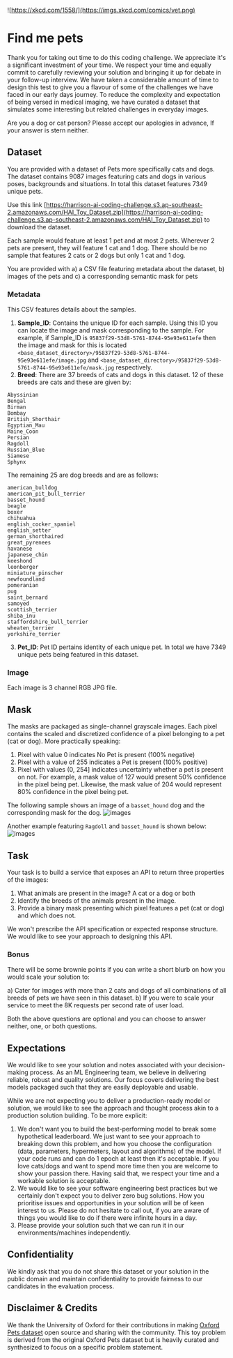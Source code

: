 ![https://xkcd.com/1558/](https://imgs.xkcd.com/comics/vet.png)

# Find me pets

Thank you for taking out time to do this coding challenge. We appreciate it's a significant investment of your time. We respect your time and equally commit to carefully reviewing your solution and bringing it up for debate in your follow-up interview. We have taken a considerable amount of time to design this test to give you a flavour of some of the challenges we have faced in our early days journey. To reduce the complexity and expectation of being versed in medical imaging, we have curated a dataset that simulates some interesting but related challenges in everyday images. 

Are you a dog or cat person? Please accept our apologies in advance, If your answer is stern neither.


## Dataset

You are provided with a dataset of Pets more specifically cats and dogs. The dataset contains 9087 images featuring cats and dogs in various poses, backgrounds and situations. In total this dataset features 7349 unique pets. 

Use this link [https://harrison-ai-coding-challenge.s3.ap-southeast-2.amazonaws.com/HAI_Toy_Dataset.zip](https://harrison-ai-coding-challenge.s3.ap-southeast-2.amazonaws.com/HAI_Toy_Dataset.zip) to download the dataset. 


Each sample would feature at least 1 pet and at most 2 pets. Wherever 2 pets are present, they will feature 1 cat and 1 dog. There should be no sample that features 2 cats or 2 dogs but only 1 cat and 1 dog. 

You are provided with a) a CSV file featuring metadata about the dataset, b) images of the pets and c) a corresponding semantic mask for pets

### Metadata
This CSV features details about the samples. 
1. **Sample_ID**: Contains the unique ID for each sample. Using this ID you can locate the image and mask corresponding to the sample. For example, if Sample_ID is `95837f29-53d8-5761-8744-95e93e611efe` then the image and mask for this is located `<base_dataset_directory>/95837f29-53d8-5761-8744-95e93e611efe/image.jpg` and `<base_dataset_directory>/95837f29-53d8-5761-8744-95e93e611efe/mask.jpg` respectively. 
2. **Breed**: There are 37 breeds of cats and dogs in this dataset.
12 of these breeds are cats and these are given by:
```
Abyssinian
Bengal
Birman
Bombay
British_Shorthair
Egyptian_Mau
Maine_Coon
Persian
Ragdoll
Russian_Blue
Siamese
Sphynx
```
The remaining 25 are dog breeds and are as follows:
```
american_bulldog
american_pit_bull_terrier
basset_hound
beagle
boxer
chihuahua
english_cocker_spaniel
english_setter
german_shorthaired
great_pyrenees
havanese
japanese_chin
keeshond
leonberger
miniature_pinscher
newfoundland
pomeranian
pug
saint_bernard
samoyed
scottish_terrier
shiba_inu
staffordshire_bull_terrier
wheaten_terrier
yorkshire_terrier
```
3. **Pet_ID**: Pet ID pertains identity of each unique pet. In total we have 7349 unique pets being featured in this dataset. 


### Image 

Each image is 3 channel RGB JPG file. 

## Mask

The masks are packaged as single-channel grayscale images. Each pixel contains the scaled and discretized confidence of a pixel belonging to a pet (cat or dog). More practically speaking:
1. Pixel with value 0 indicates No Pet is present (100% negative)
2. Pixel with a value of 255 indicates a Pet is present (100% positive)
3. Pixel with values (0, 254] indicates uncertainty whether a pet is present on not. For example, a mask value of 127 would present 50% confidence in the pixel being pet. Likewise, the mask value of 204 would represent 80% confidence in the pixel being pet. 

The following sample shows an image of a `basset_hound` dog and the corresponding mask for the dog.
![images](images/hiring/basset_hound.jpg)

Another example featuring `Ragdoll` and `basset_hound` is shown below:
![images](images/hiring/Ragdoll_basser.jpg)


## Task

Your task is to build a service that exposes an API to return three properties of the images:

1. What animals are present in the image? A cat or a dog or both
2. Identify the breeds of the animals present in the image. 
3. Provide a binary mask presenting which pixel features a pet (cat or dog) and which does not.

We won't prescribe the API specification or expected response structure. We would like to see your approach to designing this API. 

### Bonus 

There will be some brownie points if you can write a short blurb on how you would scale your solution to:

a) Cater for images with more than 2 cats and dogs of all combinations of all breeds of pets we have seen in this dataset.
b) If you were to scale your service to meet the 8K requests per second rate of user load.

Both the above questions are optional and you can choose to answer neither, one, or both questions. 

## Expectations 

We would like to see your solution and notes associated with your decision-making process. As an ML Engineering team, we believe in delivering reliable, robust and quality solutions. Our focus covers delivering the best models packaged such that they are easily deployable and usable. 

While we are not expecting you to deliver a production-ready model or solution, we would like to see the approach and thought process akin to a production solution building. To be more explicit:
1. We don't want you to build the best-performing model to break some hypothetical leaderboard. We just want to see your approach to breaking down this problem, and how you choose the configuration (data, parameters, hypermeters, layout and algorithms) of the model. If your code runs and can do 1 epoch at least then it's acceptable. If you love cats/dogs and want to spend more time then you are welcome to show your passion there. Having said that, we respect your time and a workable solution is acceptable. 
2. We would like to see your software engineering best practices but we certainly don't expect you to deliver zero bug solutions. How you prioritise issues and opportunities in your solution will be of keen interest to us. 
Please do not hesitate to call out, if you are aware of things you would like to do if there were infinite hours in a day.
3. Please provide your solution such that we can run it in our environments/machines independently. 


## Confidentiality 

We kindly ask that you do not share this dataset or your solution in the public domain and maintain confidentiality to provide fairness to our candidates in the evaluation process. 



## Disclaimer & Credits
We thank the University of Oxford for their contributions in making [Oxford Pets dataset](https://www.robots.ox.ac.uk/~vgg/data/pets/) open source and sharing with the community. This toy problem is derived from the original Oxford Pets dataset but is heavily curated and synthesized to focus on a specific problem statement.
